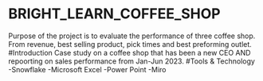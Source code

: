 # BRIGHT_LEARN_COFFEE_SHOP
Purpose of the project is to evaluate the performance of three coffee shop. From revenue, best selling product, pick times and best preforming outlet. 
#Introduction
Case study on a coffee shop that has been a new CEO AND repoorting on sales performance from Jan-Jun 2023.
#Tools & Technology
-Snowflake
-Microsoft Excel
-Power Point
-Miro
